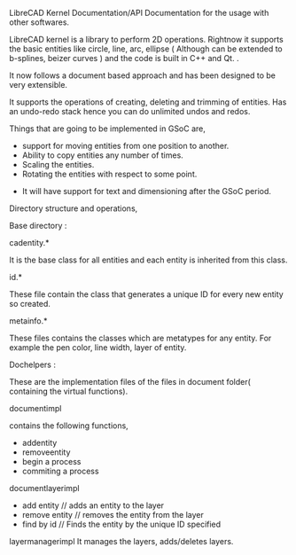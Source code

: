 LibreCAD Kernel Documentation/API Documentation for the usage with other
softwares.

LibreCAD kernel is a library to perform 2D operations. Rightnow it
supports the basic entities like circle, line, arc, ellipse ( Although
can be extended to b-splines, beizer curves ) and the code is built in
C++ and Qt. .

It now follows a document based approach and has been designed to be
very extensible.

It supports the operations of creating, deleting and trimming of
entities. Has an undo-redo stack hence you can do unlimited undos and
redos.

Things that are going to be implemented in GSoC are,

-   support for moving entities from one position to another.
-   Ability to copy entities any number of times.
-   Scaling the entities.
-   Rotating the entities with respect to some point.

<!-- -->

-   It will have support for text and dimensioning after the GSoC
    period.

Directory structure and operations,

Base directory :

cadentity.\*

It is the base class for all entities and each entity is inherited from
this class.

id.\*

These file contain the class that generates a unique ID for every new
entity so created.

metainfo.\*

These files contains the classes which are metatypes for any entity. For
example the pen color, line width, layer of entity.

Dochelpers :

These are the implementation files of the files in document folder(
containing the virtual functions).

documentimpl

contains the following functions,

-   addentity
-   removeentity
-   begin a process
-   commiting a process

documentlayerimpl

-   add entity // adds an entity to the layer
-   remove entity // removes the entity from the layer
-   find by id // Finds the entity by the unique ID specified

layermanagerimpl It manages the layers, adds/deletes layers.